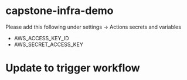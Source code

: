 # capstone-infra-demo

Please add this following under settings -> Actions secrets and variables 
<br>
<ul>
  <li>AWS_ACCESS_KEY_ID</li>
  <li>AWS_SECRET_ACCESS_KEY</li>
</ul>

# Update to trigger workflow
